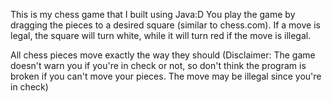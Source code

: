 This is my chess game that I built using Java:D
You play the game by dragging the pieces to a desired square (similar to chess.com). If a move is legal, the square will turn white, while it will turn red if the move is illegal.

All chess pieces move exactly the way they should (Disclaimer: The game doesn't warn you if you're in check or not, so don't think the program is broken if you can't move your pieces. The move may be illegal since you're in check)
